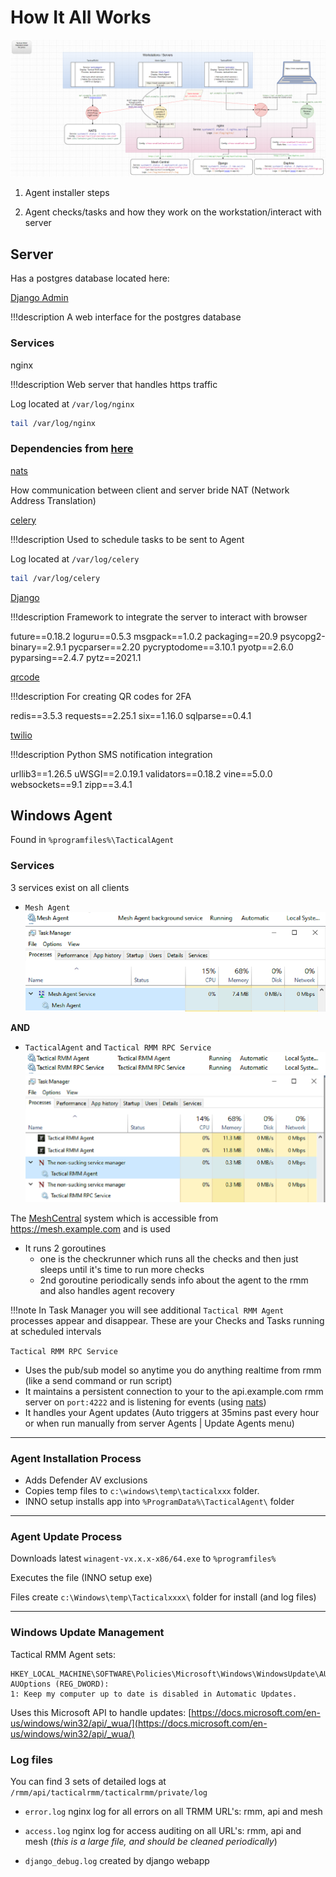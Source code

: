 # How It All Works

![Network Design](images/TacticalRMM-Network.png)

1. Agent installer steps

2. Agent checks/tasks and how they work on the workstation/interact with server

## Server

Has a postgres database located here:

[Django Admin](https://wh1te909.github.io/tacticalrmm/functions/django_admin.html)

!!!description
    A web interface for the postgres database

### Services

nginx

!!!description
    Web server that handles https traffic

Log located at `/var/log/nginx`

```bash
tail /var/log/nginx
```

### Dependencies from [here](https://github.com/wh1te909/tacticalrmm/blob/develop/api/tacticalrmm/requirements.txt)

[nats](https://nats.io/)

How communication between client and server bride NAT (Network Address Translation)

[celery](https://github.com/celery/celery)

!!!description
    Used to schedule tasks to be sent to Agent

Log located at `/var/log/celery`

```bash
tail /var/log/celery
```

[Django](https://www.djangoproject.com/)

!!!description
    Framework to integrate the server to interact with browser

future==0.18.2
loguru==0.5.3
msgpack==1.0.2
packaging==20.9
psycopg2-binary==2.9.1
pycparser==2.20
pycryptodome==3.10.1
pyotp==2.6.0
pyparsing==2.4.7
pytz==2021.1

[qrcode](https://pypi.org/project/qrcode/)

!!!description
    For creating QR codes for 2FA

redis==3.5.3
requests==2.25.1
six==1.16.0
sqlparse==0.4.1

[twilio](https://www.twilio.com/)

!!!description
    Python SMS notification integration

urllib3==1.26.5
uWSGI==2.0.19.1
validators==0.18.2
vine==5.0.0
websockets==9.1
zipp==3.4.1

## Windows Agent

Found in `%programfiles%\TacticalAgent`

### Services

3 services exist on all clients

* `Mesh Agent`
![MeshService](images/trmm_services_mesh.png)
![MeshAgentTaskManager](images/trmm_services__taskmanager_mesh.png)

**AND**

* `TacticalAgent` and `Tactical RMM RPC Service`
![TacticalAgentServices](images/trmm_services.png)
![TacticalAgentTaskManager](images/trmm_services__taskmanager_agent.png)

The [MeshCentral](https://meshcentral.com/) system which is accessible from <https://mesh.example.com> and is used

* It runs 2 goroutines
  * one is the checkrunner which runs all the checks and then just sleeps until it's time to run more checks
  * 2nd goroutine periodically sends info about the agent to the rmm and also handles agent recovery

!!!note
    In Task Manager you will see additional `Tactical RMM Agent` processes appear and disappear. These are your Checks and Tasks running at scheduled intervals

`Tactical RMM RPC Service`

* Uses the pub/sub model so anytime you do anything realtime from rmm (like a send command or run script)
* It maintains a persistent connection to your to the api.example.com rmm server on `port:4222` and is listening for events (using [nats](https://nats.io/))
* It handles your Agent updates (Auto triggers at 35mins past every hour or when run manually from server Agents | Update Agents menu)

***

### Agent Installation Process

* Adds Defender AV exclusions
* Copies temp files to `c:\windows\temp\tacticalxxx` folder.
* INNO setup installs app into `%ProgramData%\TacticalAgent\` folder

***

### Agent Update Process

Downloads latest `winagent-vx.x.x-x86/64.exe` to `%programfiles%`

Executes the file (INNO setup exe)

Files create `c:\Windows\temp\Tacticalxxxx\` folder for install (and log files)

***

### Windows Update Management

Tactical RMM Agent sets:

```reg
HKEY_LOCAL_MACHINE\SOFTWARE\Policies\Microsoft\Windows\WindowsUpdate\AU
AUOptions (REG_DWORD):
1: Keep my computer up to date is disabled in Automatic Updates.
```

Uses this Microsoft API to handle updates: [https://docs.microsoft.com/en-us/windows/win32/api/_wua/](https://docs.microsoft.com/en-us/windows/win32/api/_wua/)

### Log files

You can find 3 sets of detailed logs at `/rmm/api/tacticalrmm/tacticalrmm/private/log`

* `error.log` nginx log for all errors on all TRMM URL's: rmm, api and mesh

* `access.log` nginx log for access auditing on all URL's: rmm, api and mesh (_this is a large file, and should be cleaned periodically_)

* `django_debug.log` created by django webapp
